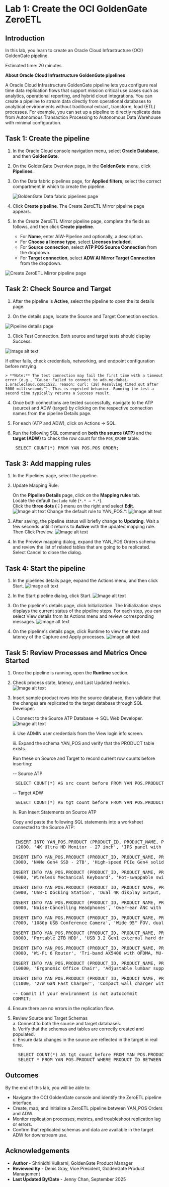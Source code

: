 # Lab 1: Create the OCI GoldenGate ZeroETL

## Introduction
In this lab, you learn to create an Oracle Cloud Infrastructure (OCI) GoldenGate pipeline.

Estimated time: 20 minutes

**About Oracle Cloud Infrastructure GoldenGate pipelines**

A Oracle Cloud Infrastructure GoldenGate pipeline lets you configure real time data replication flows that support mission critical use cases such as analytics, operational reporting, and hybrid cloud integrations. You can create a pipeline to stream data directly from operational databases to analytical environments without traditional extract, transform, load (ETL) processes. For example, you can set up a pipeline to directly replicate data from Autonomous Transaction Processing to Autonomous Data Warehouse with minimal configuration.

## Task 1: Create the pipeline

1. In the Oracle Cloud console navigation menu, select **Oracle Database**, and then **GoldenGate**. 

2. On the GoldenGate Overview page, in the **GoldenGate** menu, click **Pipelines**.

3. On the Data fabric pipelines page, for **Applied filters**, select the correct compartment in which to create the pipeline.

	![GoldenGate Data fabric pipelines page](images/01-03-pipelines-page.png " ")

4. Click **Create pipeline**. The Create ZeroETL Mirror pipeline page appears. 

5. In the Create ZeroETL Mirror pipeline page, complete the fields as follows, and then click **Create pipeline**.

   * For **Name**, enter AIW-Pipeline and optionally, a description.
   * For **Choose a license type**, select **Licenses included**.
   * For **Source connection**, select **ATP POS Source Connection** from the dropdown.
   * For **Target connection**, select **ADW AI Mirror Target Connection** from the dropdown.

  ![Create ZeroETL Mirror pipeline page](images/01-05-create-pipeline.png " ")

## Task 2: Check Source and Target

1. After the pipeline is **Active**, select the pipeline to open the its details page.

2. On the details page, locate the Source and Target Connection section.

  ![Pipeline details page](images/02-02-details-src-tgt.png " ")

3. Click Test Connection. Both source and target tests should display Success.

  ![Image alt text](images/02-03-test-conn.png " ")

  If either fails, check credentials, networking, and endpoint configuration before retrying.

    > **Note:** The test connection may fail the first time with a timeout error (e.g., “Cause: Failed to connect to adb.me-dubai-1.oraclecloud.com:1522, reason: curl: (28) Resolving timed out after 5000 milliseconds”). This is expected behavior. Running the test a second time typically returns a Success result.

4. Once both connections are tested successfully, navigate to the ATP (source) and ADW (target) by clicking on the respective connection names from the pipeline Details page.

5. For each (ATP and ADW), click on Actions → SQL.

6. Run the following SQL command on **both the source (ATP)** and the **target (ADW)** to check the row count for the `POS_ORDER` table:  

    <pre> SELECT COUNT(*) FROM YAN_POS.POS_ORDER; </pre>

## Task 3: Add mapping rules

1. In the Pipelines page, select the pipeline.

2. Update Mapping Rule:
 
   On the **Pipeline Details** page, click on the **Mapping rules** tab.  
   Locate the default `Include` rule (`*.* → *.*`).  
   Click the **three dots (⋮)** menu on the right and select **Edit**. 
   ![Image alt text](images/03-02a-mapping-rules.png " ") 
   Change the default rule to YAN_POS.*: 
   ![Image alt text](images/03-02b-yan-pos.png " ") 


3. After saving, the pipeline status will briefly change to **Updating**. Wait a few seconds until it returns to **Active** with the updated mapping rule. Then Click Preview.
![Image alt text](images/03-03-pipeline-active.png " ") 

4. In the Preview mapping dialog, expand the YAN_POS Orders schema and review the list of related tables that are going to be replicated. Select Cancel to close the dialog. 


## Task 4: Start the pipeline

1. In the pipelines details page, expand the Actions menu, and then click Start.
![Image alt text](images/04-01-pipeline-actions.png " ") 

2. In the Start pipeline dialog, click Start.
![Image alt text](images/04-02-pipeline-start.png " ") 

3. On the pipeline's details page, click Initialization. The Initialization steps displays the current status of the pipeline steps. For each step, you can select View details from its Actions menu and review corresponding messages.
![Image alt text](images/04-03-initialization.png " ") 

4. On the pipeline's details page, click Runtime to view the state and latency of the Capture and Apply processes.
![Image alt text](images/04-04-pipeline-runtime.png " ") 

## Task 5: Review Processes and Metrics Once Started
1. Once the pipeline is running, open the **Runtime** section.  
2. Check process state, latency, and Last Updated metrics.
![Image alt text](images/05-02-pipeline-metrics.png " ") 
3. Insert sample product rows into the source database, then validate that the changes are replicated to the target database through SQL Developer.    

   i.   Connect to the Source ATP Database -> SQL Web Developer.
   ![Image alt text](images/05-03a-sql-dev.png " ") 
   
   ii.  Use ADMIN user credentials from the View login info screen.
   
   iii. Expand the schema YAN_POS and verify that the PRODUCT table exists.

   Run these on Source and Target to record current row counts before inserting:
   
    -- Source ATP
     <pre> SELECT COUNT(*) AS src_count_before FROM YAN_POS.PRODUCT; </pre>

     -- Target ADW
     <pre> SELECT COUNT(*) AS tgt_count_before FROM YAN_POS.PRODUCT; </pre>

  
      iv.  Run Insert Statements on Source ATP

    Copy and paste the following SQL statements into a worksheet connected to the Source ATP:
   

     <pre> 
    INSERT INTO YAN_POS.PRODUCT (PRODUCT_ID, PRODUCT_NAME, PRODUCT_DESCRIPTION, PRICE, COST, ACTIVE) VALUES
    (2000, '4K Ultra HD Monitor - 27 inch', 'IPS panel with 3840x2160 resolution, HDR10, 144Hz refresh rate, and USB-C connectivity.', 399.99, 245.00, 'Y');

   INSERT INTO YAN_POS.PRODUCT (PRODUCT_ID, PRODUCT_NAME, PRODUCT_DESCRIPTION, PRICE, COST, ACTIVE) VALUES
   (3000, 'NVMe Gen4 SSD - 2TB', 'High-speed PCIe Gen4 solid-state drive, 7,000 MB/s read, 6,850 MB/s write speeds.', 229.99, 142.75, 'Y');

   INSERT INTO YAN_POS.PRODUCT (PRODUCT_ID, PRODUCT_NAME, PRODUCT_DESCRIPTION, PRICE, COST, ACTIVE) VALUES
   (4000, 'Wireless Mechanical Keyboard', 'Hot-swappable switches, compact 75% layout, Bluetooth + 2.4GHz with PBT keycaps.', 129.50, 68.20, 'Y');

   INSERT INTO YAN_POS.PRODUCT (PRODUCT_ID, PRODUCT_NAME, PRODUCT_DESCRIPTION, PRICE, COST, ACTIVE) VALUES
   (5000, 'USB-C Docking Station', 'Dual 4K display output, 100W PD, Gigabit Ethernet, 6x USB ports.', 189.00, 112.40, 'Y');

   INSERT INTO YAN_POS.PRODUCT (PRODUCT_ID, PRODUCT_NAME, PRODUCT_DESCRIPTION, PRICE, COST, ACTIVE) VALUES
   (6000, 'Noise-Cancelling Headphones', 'Over-ear ANC with 30-hour battery life and multi-point pairing.', 249.99, 135.00, 'Y');

   INSERT INTO YAN_POS.PRODUCT (PRODUCT_ID, PRODUCT_NAME, PRODUCT_DESCRIPTION, PRICE, COST, ACTIVE) VALUES
   (7000, '1080p USB Conference Camera', 'Wide 95° FOV, dual mics, low-light enhancement, privacy shutter.', 89.95, 41.30, 'Y');

   INSERT INTO YAN_POS.PRODUCT (PRODUCT_ID, PRODUCT_NAME, PRODUCT_DESCRIPTION, PRICE, COST, ACTIVE) VALUES
   (8000, 'Portable 2TB HDD', 'USB 3.2 Gen1 external hard drive, shock-resistant enclosure.', 79.99, 49.10, 'Y');

   INSERT INTO YAN_POS.PRODUCT (PRODUCT_ID, PRODUCT_NAME, PRODUCT_DESCRIPTION, PRICE, COST, ACTIVE) VALUES
   (9000, 'Wi-Fi 6 Router', 'Tri-band AX5400 with OFDMA, MU-MIMO, and WPA3 security.', 169.00, 98.75, 'Y');

   INSERT INTO YAN_POS.PRODUCT (PRODUCT_ID, PRODUCT_NAME, PRODUCT_DESCRIPTION, PRICE, COST, ACTIVE) VALUES
   (10000, 'Ergonomic Office Chair', 'Adjustable lumbar support, breathable mesh back, tilt lock.', 299.00, 165.00, 'N');

   INSERT INTO YAN_POS.PRODUCT (PRODUCT_ID, PRODUCT_NAME, PRODUCT_DESCRIPTION, PRICE, COST, ACTIVE) VALUES
   (11000, '27W GaN Fast Charger', 'Compact wall charger with USB-C PD and foldable prongs.', 34.99, 12.60, 'Y');

   -- Commit if your environment is not autocommit
   COMMIT;
   </pre>

4. Ensure there are no errors in the replication flow.  
5. Review Source and Target Schemas  
  a. Connect to both the source and target databases.  
  b. Verify that the schemas and tables are correctly created and populated.  
  c. Ensure data changes in the source are reflected in the target in real time.
     <pre>
     SELECT COUNT(*) AS tgt_count_before FROM YAN_POS.PRODUCT; 
     SELECT * FROM YAN_POS.PRODUCT WHERE PRODUCT_ID BETWEEN 2000 AND 11000; </pre>

## Outcomes
By the end of this lab, you will be able to:
* Navigate the OCI GoldenGate console and identify the ZeroETL pipeline interface.  
* Create, map, and initialize a ZeroETL pipeline between YAN_POS Orders and ADW.  
* Monitor replication processes, metrics, and troubleshoot replication lag or errors.  
* Confirm that replicated schemas and data are available in the target ADW for downstream use.  

## Acknowledgements
* **Author** - Shrinidhi Kulkarni, GoldenGate Product Manager
* **Reviewed By**  - Denis Gray,  Vice President, GoldenGate Product Management
* **Last Updated By/Date** - Jenny Chan, September 2025